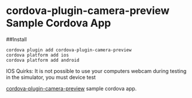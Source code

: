 cordova-plugin-camera-preview Sample Cordova App
=======================

##Install
```
cordova plugin add cordova-plugin-camera-preview
cordova platform add ios
cordova platform add android
```


IOS Quirks: It is not possible to use your computers webcam during testing in the simulator, you must device test

<a href="https://github.com/cordova-plugin-camera-preview/cordova-plugin-camera-preview">cordova-plugin-camera-preview</a> sample cordova app.
